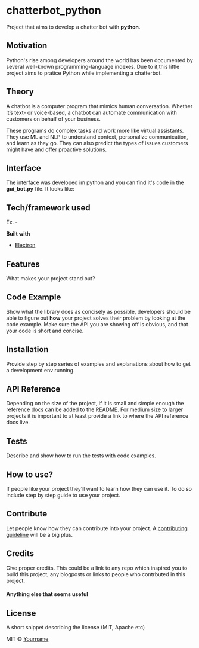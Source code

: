 # chatterbot_python
Project that aims to develop a chatter bot with **python**.

## Motivation
Python's rise among developers around the world has been documented by several well-known programming-language indexes. Due to it,this little project aims to pratice Python while implementing a chatterbot.

## Theory

A chatbot is a computer program that mimics human conversation. Whether it’s text- or voice-based, a chatbot can automate communication with customers on behalf of your business.

These programs do complex tasks and work more like virtual assistants. They use ML and NLP to understand context, personalize communication, and learn as they go. They can also predict the types of issues customers might have and offer proactive solutions.
 
## Interface

The interface was developed im python and you can find it's code in the **gui_bot.py** file.
It looks like:



## Tech/framework used
Ex. -

<b>Built with</b>
- [Electron](https://electron.atom.io)

## Features
What makes your project stand out?

## Code Example
Show what the library does as concisely as possible, developers should be able to figure out **how** your project solves their problem by looking at the code example. Make sure the API you are showing off is obvious, and that your code is short and concise.

## Installation
Provide step by step series of examples and explanations about how to get a development env running.

## API Reference

Depending on the size of the project, if it is small and simple enough the reference docs can be added to the README. For medium size to larger projects it is important to at least provide a link to where the API reference docs live.

## Tests
Describe and show how to run the tests with code examples.

## How to use?
If people like your project they’ll want to learn how they can use it. To do so include step by step guide to use your project.

## Contribute

Let people know how they can contribute into your project. A [contributing guideline](https://github.com/zulip/zulip-electron/blob/master/CONTRIBUTING.md) will be a big plus.

## Credits
Give proper credits. This could be a link to any repo which inspired you to build this project, any blogposts or links to people who contrbuted in this project. 

#### Anything else that seems useful

## License
A short snippet describing the license (MIT, Apache etc)

MIT © [Yourname]()
